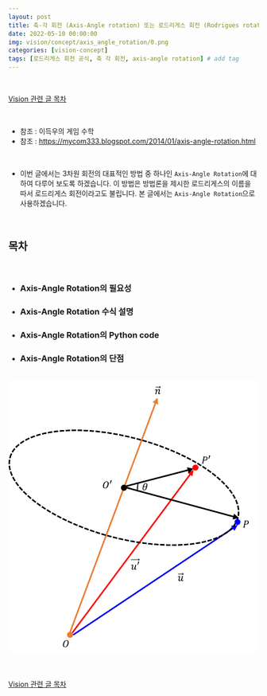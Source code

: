 ```yaml
---
layout: post
title: 축-각 회전 (Axis-Angle rotation) 또는 로드리게스 회전 (Rodrigues rotation)
date: 2022-05-10 00:00:00
img: vision/concept/axis_angle_rotation/0.png
categories: [vision-concept] 
tags: [로드리게스 회전 공식, 축 각 회전, axis-angle rotation] # add tag
---
```


<br>

[Vision 관련 글 목차](https://gaussian37.github.io/vision-concept-table/)

<br>

- 참조 : 이득우의 게임 수학
- 참조 : https://mycom333.blogspot.com/2014/01/axis-angle-rotation.html

<br>

- 이번 글에서는 3차원 회전의 대표적인 방법 중 하나인 `Axis-Angle Rotation`에 대하여 다루어 보도록 하겠습니다. 이 방법은 방법론을 제시한 로드리게스의 이름을 따서 로드리게스 회전이라고도 불립니다. 본 글에서는 `Axis-Angle Rotation`으로 사용하겠습니다.

<br>

## **목차**

<br>

- ### Axis-Angle Rotation의 필요성
- ### Axis-Angle Rotation 수식 설명
- ### Axis-Angle Rotation의 Python code
- ### Axis-Angle Rotation의 단점

<br>
<center><img src="../assets/img/vision/concept/axis_angle_rotation/0.png" alt="Drawing" style="width: 600px;"/></center>
<br>


<br>

[Vision 관련 글 목차](https://gaussian37.github.io/vision-concept-table/)

<br>